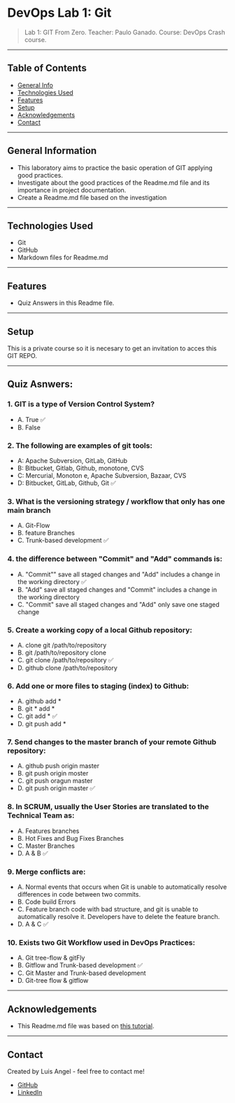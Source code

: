 # DevOps Lab 1: Git
> Lab 1: GIT From Zero.
Teacher: Paulo Ganado.
Course: DevOps Crash course.

___
## Table of Contents
* [General Info](#general-information)
* [Technologies Used](#technologies-used)
* [Features](#features)
* [Setup](#setup)
* [Acknowledgements](#acknowledgements)
* [Contact](#contact)
<!-- * [License](#license) -->

___
## General Information
- This laboratory aims to practice the basic operation of GIT applying good practices.
- Investigate about the good practices of the Readme.md file and its importance in project documentation.
- Create a Readme.md file based on the investigation

___
## Technologies Used
- Git
- GitHub
- Markdown files for Readme.md

___
## Features
- Quiz Answers in this Readme file.

___
## Setup
This is a private course so it is necesary to get an invitation to acces this GIT REPO.

___
## Quiz Asnwers:

### 1. GIT is a type of Version Control System?
- A. True ✅ <br>
- B. False <br>

### 2. The following are examples of git tools:
- A: Apache Subversion, GitLab, GitHub <br>
- B: Bitbucket, Gitlab, Github, monotone, CVS <br>
- C: Mercurial, Monoton e, Apache Subversion, Bazaar, CVS <br>
- D: Bitbucket, GitLab, Github, Git ✅ <br>

### 3. What is the versioning strategy / workflow that only has one main branch
- A. Git-Flow
- B. feature Branches
- C. Trunk-based development ✅

### 4. the difference between "Commit" and "Add" commands is:
- A. "Commit"" save all staged changes and "Add" includes a change in the working directory ✅
- B. "Add" save all staged changes and "Commit" includes a change in the working directory
- C. "Commit" save all staged changes and "Add" only save one staged change

### 5. Create a working copy of a local Github repository:
- A. clone git /path/to/repository
- B. git /path/to/repository clone 
- C. git clone /path/to/repository ✅
- D. github clone /path/to/repository 

### 6. Add one or more files to staging (index) to Github:
- A. github add *
- B. git * add * 
- C. git add *  ✅
- D. git push add * 

### 7. Send changes to the master branch of your remote  Github repository:
- A. github push origin master
- B. git push origin moster
- C. git push oragun master
- D. git push origin master ✅

### 8. In SCRUM, usually the User Stories are translated to the Technical Team as:
- A. Features branches
- B. Hot Fixes and Bug Fixes Branches
- C. Master Branches
- D. A & B ✅

### 9. Merge conflicts are:
- A. Normal events that occurs when Git is unable to automatically resolve differences in code between two commits.
- B. Code build Errors
- C. Feature branch code with bad structure, and git is unable to automatically resolve it. Developers have to delete the feature branch.
- D. A & C ✅

### 10. Exists two Git Workflow used in DevOps Practices:
- A. Git tree-flow & gitFly
- B. Gitflow and Trunk-based development ✅
- C. Git Master and Trunk-based development 
- D. Git-tree flow & gitflow

___
## Acknowledgements
- This Readme.md file was based on [this tutorial](https://github.com/ritaly/README-cheatsheet).

___
## Contact
Created by Luis Angel - feel free to contact me!
- [GitHub](https://github.com/LuisAngelNG) 
- [LinkedIn](https://www.linkedin.com/in/luisangeln/)